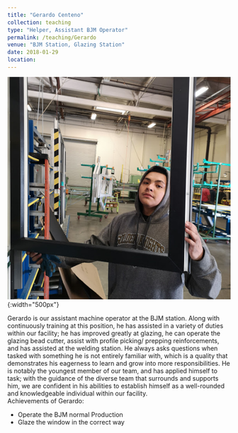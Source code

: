 ```yaml
---
title: "Gerardo Centeno"
collection: teaching
type: "Helper, Assistant BJM Operator"
permalink: /teaching/Gerardo
venue: "BJM Station, Glazing Station"
date: 2018-01-29
location:
---
```

![gerardo](/images/gerardo.jpg){:width="500px"}

Gerardo is our assistant machine operator at the BJM station. Along with continuously training at this position, he has assisted in a variety of duties within our facility; he has improved greatly at glazing, he can operate the glazing bead cutter, assist with profile picking/ prepping reinforcements, and has assisted at the welding station. He always asks questions when tasked with something he is not entirely familiar with, which is a quality that demonstrates his eagerness to learn and grow into more responsibilities. He is notably the youngest member of our team, and has applied himself to task; with the guidance of the diverse team that surrounds and supports him, we are confident in his abilities to establish himself as a well-rounded and knowledgeable individual within our facility.    
Achievements of Gerardo:
* Operate the BJM normal Production
* Glaze the window in the correct way
